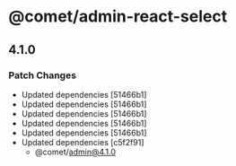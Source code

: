 # @comet/admin-react-select

## 4.1.0

### Patch Changes

-   Updated dependencies [51466b1]
-   Updated dependencies [51466b1]
-   Updated dependencies [51466b1]
-   Updated dependencies [51466b1]
-   Updated dependencies [51466b1]
-   Updated dependencies [c5f2f91]
    -   @comet/admin@4.1.0
